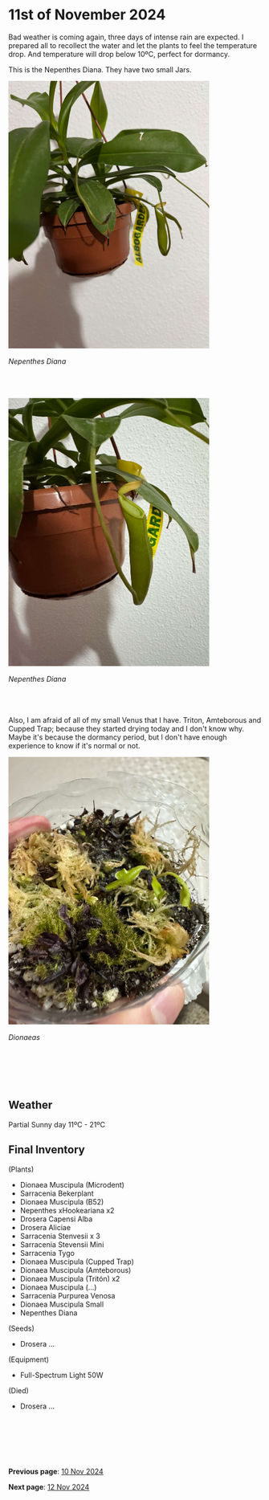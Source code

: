# 11st of November 2024

Bad weather is coming again, three days of intense rain are expected. I prepared all to recollect the water and let the plants to feel the temperature drop. And temperature will drop below 10ºC, perfect for dormancy.

This is the Nepenthes Diana. They have two small Jars.

<img src="../../docs/resource/img/20241111/11112024_1.jpeg" alt="Nepenthes Diana" width="400">

*Nepenthes Diana*
<br><br><br><br>

<img src="../../docs/resource/img/20241111/11112024_2.jpeg" alt="Nepenthes Diana Jar" width="400">

*Nepenthes Diana*
<br><br><br><br>

Also, I am afraid of all of my small Venus that I have. Triton, Amteborous and Cupped Trap; because they started drying today and I don't know why. Maybe it's because the dormancy period, but I don't have enough experience to know if it's normal or not.

<img src="../../docs/resource/img/20241111/11112024_3.jpeg" alt="Dionaeas" width="400">

*Dionaeas*
<br><br><br><br>
<br><br>

## Weather

Partial Sunny  day 11ºC - 21ºC


## Final Inventory

(Plants)
- Dionaea Muscipula (Microdent)
- Sarracenia Bekerplant
- Dionaea Muscipula (B52)
- Nepenthes xHookeariana x2
- Drosera Capensi Alba
- Drosera Aliciae
- Sarracenia Stenvesii x 3
- Sarracenia Stevensii Mini
- Sarracenia Tygo
- Dionaea Muscipula (Cupped Trap)
- Dionaea Muscipula (Amteborous)
- Dionaea Muscipula (Tritón) x2
- Dionaea Muscipula (...)
- Sarracenia Purpurea Venosa
- Dionaea Muscipula Small
- Nepenthes Diana

(Seeds)
- Drosera ...

(Equipment)
- Full-Spectrum Light 50W

(Died)
- Drosera ...

<br>
<br>
<br>
<br>
<br>

**Previous page**: <a href="./10_nov_2024">10 Nov 2024</a>

**Next page**: <a href="./12_nov_2024">12 Nov 2024</a>
<br>
<br>
<br>
<br>
<br>
<br>